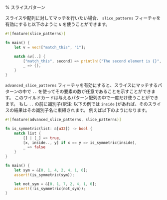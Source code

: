 % スライスパターン
<!-- % Slice patterns -->

<!-- If you want to match against a slice or array, you can use `&` with the -->
<!-- `slice_patterns` feature: -->
スライスや配列に対してマッチを行いたい場合、 `slice_patterns` フィーチャを有効にすると以下のように `&` を使うことができます。

```rust
#![feature(slice_patterns)]

fn main() {
    let v = vec!["match_this", "1"];

    match &v[..] {
        ["match_this", second] => println!("The second element is {}", second),
        _ => {},
    }
}
```

<!-- The `advanced_slice_patterns` gate lets you use `..` to indicate any number of -->
<!-- elements inside a pattern matching a slice. This wildcard can only be used once -->
<!-- for a given array. If there's an identifier before the `..`, the result of the -->
<!-- slice will be bound to that name. For example: -->
`advanced_slice_patterns` フィーチャを有効にすると、スライスにマッチするパターンの中で `..` を使ってその要素の数が任意であることを示すことができます。
このワイルドカードは与えるパターン配列の中で一度だけ使うことができます。
もし `..` の前に識別子(訳注: 以下の例では `inside` )があれば、そのスライスの結果はその識別子名に束縛されます。
例えば以下のようになります。

```rust
#![feature(advanced_slice_patterns, slice_patterns)]

fn is_symmetric(list: &[u32]) -> bool {
    match list {
        [] | [_] => true,
        [x, inside.., y] if x == y => is_symmetric(inside),
        _ => false
    }
}

fn main() {
    let sym = &[0, 1, 4, 2, 4, 1, 0];
    assert!(is_symmetric(sym));

    let not_sym = &[0, 1, 7, 2, 4, 1, 0];
    assert!(!is_symmetric(not_sym));
}
```
